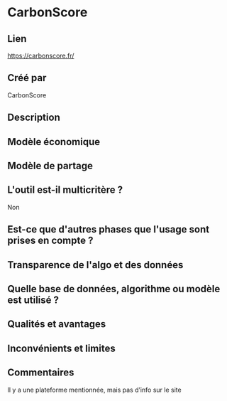 # CarbonScore

## Lien

https://carbonscore.fr/

## Créé par

CarbonScore

## Description



## Modèle économique



## Modèle de partage



## L'outil est-il multicritère ?

Non

## Est-ce que d'autres phases que l'usage sont prises en compte ?


## Transparence de l'algo et des données



## Quelle base de données, algorithme ou modèle est utilisé ?



## Qualités et avantages



## Inconvénients et limites



## Commentaires

Il y a une plateforme mentionnée, mais pas d’info sur le site

